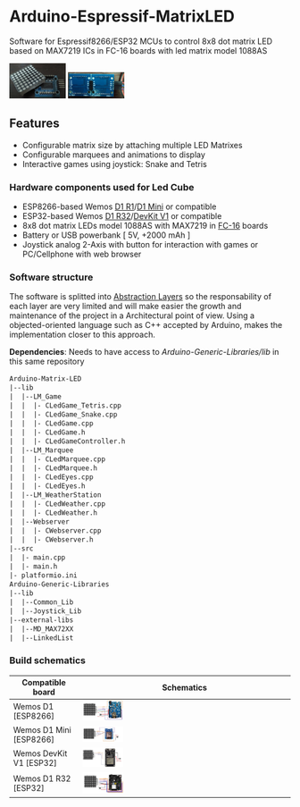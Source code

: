 # Arduino-Espressif-MatrixLED
Software for Espressif8266/ESP32 MCUs to control 8x8 dot matrix LED based on MAX7219 ICs in FC-16 boards with led matrix model 1088AS

<img src="doc/img/fc-16_1088AS.jpg" width="20%" alt="FC-16_1088AS">
<img src="doc/img/fc-16_2leds_matrix.jpg" width="20%" alt="TwoLeds_matrix">

## Features
- Configurable matrix size by attaching multiple LED Matrixes
- Configurable marquees and animations to display
- Interactive games using joystick: Snake and Tetris

### Hardware components used for Led Cube

- ESP8266-based Wemos [D1 R1](https://www.prometec.net/wemos-d1-esp8266-wifi/)/[D1 Mini](https://www.wemos.cc/en/latest/d1/d1_mini_lite.html) or compatible
- ESP32-based Wemos [D1 R32](https://docs.platformio.org/en/latest/boards/espressif32/wemos_d1_uno32.html)/[DevKit V1](https://docs.platformio.org/en/latest/boards/espressif32/esp32doit-devkit-v1.html) or compatible
- 8x8 dot matrix LEDs model 1088AS with MAX7219 in [FC-16](https://majicdesigns.github.io/MD_MAX72XX/page_f_c16.html) boards
- Battery or USB powerbank [ 5V, +2000 mAh ]
- Joystick analog 2-Axis with button for interaction with games or PC/Cellphone with web browser

### Software structure

The software is splitted into [Abstraction Layers](https://en.wikipedia.org/wiki/Abstraction_layer) so the responsability of each layer are very limited and will make easier the growth and maintenance of the project in a Architectural point of view. Using a objected-oriented language such as C++ accepted by Arduino, makes the implementation closer to this approach.

**Dependencies**: Needs to have access to _Arduino-Generic-Libraries/lib_ in this same repository
```
Arduino-Matrix-LED
|--lib
|  |--LM_Game
|  |  |- CLedGame_Tetris.cpp
|  |  |- CLedGame_Snake.cpp
|  |  |- CLedGame.cpp
|  |  |- CLedGame.h
|  |  |- CLedGameController.h
|  |--LM_Marquee
|  |  |- CLedMarquee.cpp
|  |  |- CLedMarquee.h
|  |  |- CLedEyes.cpp
|  |  |- CLedEyes.h
|  |--LM_WeatherStation
|  |  |- CLedWeather.cpp
|  |  |- CLedWeather.h
|  |--Webserver
|  |  |- CWebserver.cpp
|  |  |- CWebserver.h
|--src
|  |- main.cpp
|  |- main.h
|- platformio.ini
Arduino-Generic-Libraries
|--lib
|  |--Common_Lib
|  |--Joystick_Lib
|--external-libs
|  |--MD_MAX72XX
|  |--LinkedList
```

### Build schematics
| **Compatible board** | **Schematics** |
| ----------- | ------------------- |
| Wemos D1 [ESP8266] | <img src="doc/img/d1-schematics.jpg" width="20%" alt="D1_Schematics"> |
| Wemos D1 Mini [ESP8266] | <img src="doc/img/d1-mini-schematics.jpg" width="20%" alt="D1_Mini_Schematics"> |
| Wemos DevKit V1 [ESP32] | <img src="doc/img/devkitv1-schematics.jpg" width="20%" alt="DevkitV1_Schematics"> |
| Wemos D1 R32 [ESP32] | <img src="doc/img/d1-r32-schematics.jpg" width="20%" alt="D1_Schematics"> |
